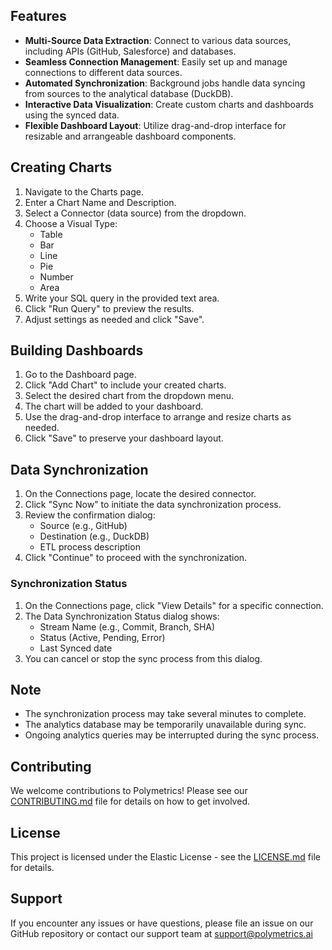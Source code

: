 ## Features

- **Multi-Source Data Extraction**: Connect to various data sources, including APIs (GitHub, Salesforce) and databases.
- **Seamless Connection Management**: Easily set up and manage connections to different data sources.
- **Automated Synchronization**: Background jobs handle data syncing from sources to the analytical database (DuckDB).
- **Interactive Data Visualization**: Create custom charts and dashboards using the synced data.
- **Flexible Dashboard Layout**: Utilize drag-and-drop interface for resizable and arrangeable dashboard components.

## Creating Charts

1. Navigate to the Charts page.
2. Enter a Chart Name and Description.
3. Select a Connector (data source) from the dropdown.
4. Choose a Visual Type:
   - Table
   - Bar
   - Line
   - Pie
   - Number
   - Area
5. Write your SQL query in the provided text area.
6. Click "Run Query" to preview the results.
7. Adjust settings as needed and click "Save".

## Building Dashboards

1. Go to the Dashboard page.
2. Click "Add Chart" to include your created charts.
3. Select the desired chart from the dropdown menu.
4. The chart will be added to your dashboard.
5. Use the drag-and-drop interface to arrange and resize charts as needed.
6. Click "Save" to preserve your dashboard layout.

## Data Synchronization

1. On the Connections page, locate the desired connector.
2. Click "Sync Now" to initiate the data synchronization process.
3. Review the confirmation dialog:
   - Source (e.g., GitHub)
   - Destination (e.g., DuckDB)
   - ETL process description
4. Click "Continue" to proceed with the synchronization.

### Synchronization Status

1. On the Connections page, click "View Details" for a specific connection.
2. The Data Synchronization Status dialog shows:
   - Stream Name (e.g., Commit, Branch, SHA)
   - Status (Active, Pending, Error)
   - Last Synced date
3. You can cancel or stop the sync process from this dialog.

## Note

- The synchronization process may take several minutes to complete.
- The analytics database may be temporarily unavailable during sync.
- Ongoing analytics queries may be interrupted during the sync process.

## Contributing

We welcome contributions to Polymetrics! Please see our [CONTRIBUTING.md](CONTRIBUTING.md) file for details on how to get involved.

## License

This project is licensed under the Elastic License - see the [LICENSE.md](LICENSE.md) file for details.

## Support

If you encounter any issues or have questions, please file an issue on our GitHub repository or contact our support team at support@polymetrics.ai